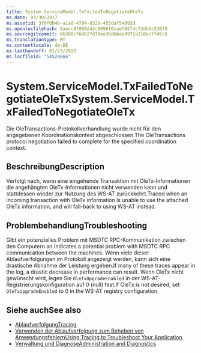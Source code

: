 ```yaml
---
title: System.ServiceModel.TxFailedToNegotiateOleTx
ms.date: 03/30/2017
ms.assetid: 3f0f0b4b-a1ad-4704-8329-455daf54892d
ms.openlocfilehash: 6aecc8f808d42c0096f6caef0574c72db6c53079
ms.sourcegitcommit: 6b308cf6d627d78ee36dbbae8972a310ac7fd6c8
ms.translationtype: MT
ms.contentlocale: de-DE
ms.lasthandoff: 01/23/2019
ms.locfileid: "54528666"
---
```

# <a name="systemservicemodeltxfailedtonegotiateoletx"></a><span data-ttu-id="8bd33-102">System.ServiceModel.TxFailedToNegotiateOleTx</span><span class="sxs-lookup"><span data-stu-id="8bd33-102">System.ServiceModel.TxFailedToNegotiateOleTx</span></span>
<span data-ttu-id="8bd33-103">Die OleTransactions-Protokollverhandlung wurde nicht für den angegebenen Koordinationskontext abgeschlossen.</span><span class="sxs-lookup"><span data-stu-id="8bd33-103">The OleTransactions protocol negotiation failed to complete for the specified coordination context.</span></span>  
  
## <a name="description"></a><span data-ttu-id="8bd33-104">Beschreibung</span><span class="sxs-lookup"><span data-stu-id="8bd33-104">Description</span></span>  
 <span data-ttu-id="8bd33-105">Verfolgt nach, wann eine eingehende Transaktion mit OleTx-Informationen die angehängten OleTx-Informationen nicht verwenden kann und stattdessen wieder zur Nutzung des WS-AT zurückkehrt.</span><span class="sxs-lookup"><span data-stu-id="8bd33-105">Traced when an incoming transaction with OleTx information is unable to use the attached OleTx information, and will fall-back to using WS-AT instead.</span></span>  
  
## <a name="troubleshooting"></a><span data-ttu-id="8bd33-106">Problembehandlung</span><span class="sxs-lookup"><span data-stu-id="8bd33-106">Troubleshooting</span></span>  
 <span data-ttu-id="8bd33-107">Gibt ein potenzielles Problem mit MSDTC RPC-Kommunikation zwischen den Computern an.</span><span class="sxs-lookup"><span data-stu-id="8bd33-107">Indicates a potential problem with MSDTC RPC communication between the machines.</span></span> <span data-ttu-id="8bd33-108">Wenn viele dieser Ablaufverfolgungen im Protokoll angezeigt werden, kann sich eine drastische Abnahme der Leistung ergeben.</span><span class="sxs-lookup"><span data-stu-id="8bd33-108">If many of these traces appear in the log, a drastic decrease in performance can result.</span></span>  <span data-ttu-id="8bd33-109">Wenn OleTx nicht gewünscht wird, legen Sie `OleTxUpgradeEnabled` in der WS-AT-Registrierungskonfiguration auf 0 (null) fest.</span><span class="sxs-lookup"><span data-stu-id="8bd33-109">If OleTx is not desired, set `OleTxUpgradeEnabled` to 0 in the WS-AT registry configuration.</span></span>  
  
## <a name="see-also"></a><span data-ttu-id="8bd33-110">Siehe auch</span><span class="sxs-lookup"><span data-stu-id="8bd33-110">See also</span></span>
- [<span data-ttu-id="8bd33-111">Ablaufverfolgung</span><span class="sxs-lookup"><span data-stu-id="8bd33-111">Tracing</span></span>](../../../../../docs/framework/wcf/diagnostics/tracing/index.md)
- [<span data-ttu-id="8bd33-112">Verwenden der Ablaufverfolgung zum Beheben von Anwendungsfehlern</span><span class="sxs-lookup"><span data-stu-id="8bd33-112">Using Tracing to Troubleshoot Your Application</span></span>](../../../../../docs/framework/wcf/diagnostics/tracing/using-tracing-to-troubleshoot-your-application.md)
- [<span data-ttu-id="8bd33-113">Verwaltung und Diagnose</span><span class="sxs-lookup"><span data-stu-id="8bd33-113">Administration and Diagnostics</span></span>](../../../../../docs/framework/wcf/diagnostics/index.md)
